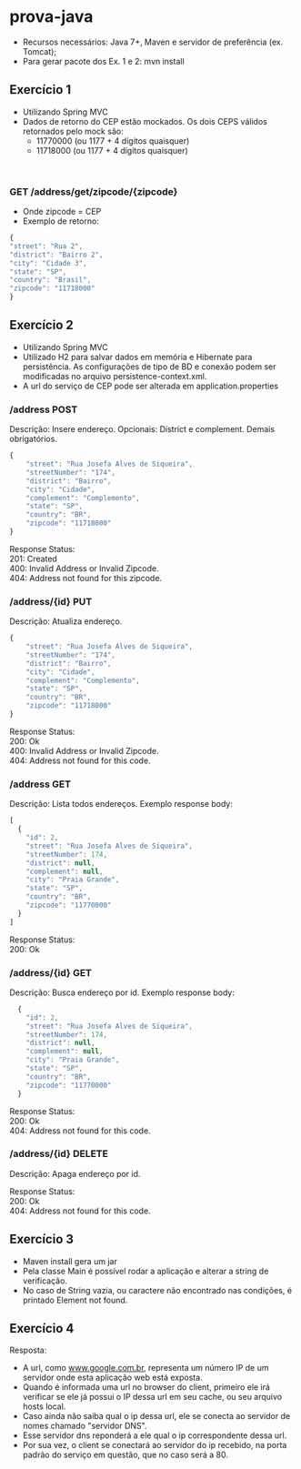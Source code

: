 ﻿# prova-java

- Recursos necessários: Java 7+, Maven e servidor de preferência (ex. Tomcat);
- Para gerar pacote dos Ex. 1 e 2: mvn install

## Exercício 1

- Utilizando Spring MVC
- Dados de retorno do CEP estão mockados. Os dois CEPS válidos retornados pelo mock são:
  - 11770000 (ou 1177 + 4 dígitos quaisquer)
  - 11718000 (ou 1177 + 4 dígitos quaisquer)
<br/>

### GET /address/get/zipcode/{zipcode}

- Onde zipcode = CEP<br/>
- Exemplo de retorno: 

```javascript
{
"street": "Rua 2",
"district": "Bairro 2",
"city": "Cidade 3",
"state": "SP",
"country": "Brasil",
"zipcode": "11718000"
}
```

## Exercício 2

- Utilizando Spring MVC
- Utilizado H2 para salvar dados em memória e Hibernate para persistência. As configurações de tipo de BD e conexão podem ser modificadas no arquivo persistence-context.xml.
- A url do serviço de CEP pode ser alterada em application.properties

### /address POST

Descrição: Insere endereço.
Opcionais: District e complement. Demais obrigatórios.

```javascript
{
    "street": "Rua Josefa Alves de Siqueira",
    "streetNumber": "174",
    "district": "Bairro",
    "city": "Cidade",
    "complement": "Complemento", 
    "state": "SP",
    "country": "BR",
    "zipcode": "11718000"
}
```

Response Status:<br/>
201: Created<br/>
400: Invalid Address or Invalid Zipcode.<br/>
404: Address not found for this zipcode.<br/>

### /address/{id} PUT

Descrição: Atualiza endereço.

```javascript
{
    "street": "Rua Josefa Alves de Siqueira",
    "streetNumber": "174",
    "district": "Bairro",
    "city": "Cidade",
    "complement": "Complemento", 
    "state": "SP",
    "country": "BR",
    "zipcode": "11718000"
}
```

Response Status:<br/>
200: Ok<br/>
400: Invalid Address or Invalid Zipcode.<br/>
404: Address not found for this code.<br/>

### /address GET

Descrição: Lista todos endereços. Exemplo response body:

```javascript
[
  {
    "id": 2,
    "street": "Rua Josefa Alves de Siqueira",
    "streetNumber": 174,
    "district": null,
    "complement": null,
    "city": "Praia Grande",
    "state": "SP",
    "country": "BR",
    "zipcode": "11770000"
  }
]
```
Response Status:<br/>
200: Ok<br/>

### /address/{id} GET

Descrição: Busca endereço por id. Exemplo response body:

```javascript
  {
    "id": 2,
    "street": "Rua Josefa Alves de Siqueira",
    "streetNumber": 174,
    "district": null,
    "complement": null,
    "city": "Praia Grande",
    "state": "SP",
    "country": "BR",
    "zipcode": "11770000"
  }
  ```

Response Status:<br/>
200: Ok<br/>
404: Address not found for this code.<br/>

### /address/{id} DELETE

Descrição: Apaga endereço por id.

Response Status:<br/>
200: Ok<br/>
404: Address not found for this code.<br/>

## Exercício 3

- Maven install gera um jar
- Pela classe Main é possível rodar a aplicação e alterar a string de verificação.
- No caso de String vazia, ou caractere não encontrado nas condições, é printado Element not found.

## Exercício 4

Resposta:
- A url, como www.google.com.br, representa um número IP de um servidor onde esta aplicação web está exposta.
- Quando é informada uma url no browser do client, primeiro ele irá verificar se ele já possui o IP dessa url em seu cache, ou seu arquivo hosts local.
- Caso ainda não saiba qual o ip dessa url, ele se conecta ao servidor de nomes chamado "servidor DNS".
- Esse servidor dns reponderá a ele qual o ip correspondente dessa url.
- Por sua vez, o client se conectará ao servidor do ip recebido, na porta padrão do serviço em questão, que no caso será a 80.
